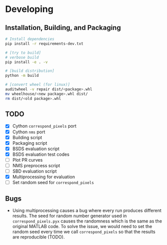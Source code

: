 # Developing

## Installation, Building, and Packaging

```Bash
# Install dependencies
pip install -r requirements-dev.txt

# [try to build]
# verbose build
pip install -e . -v

# [build distribution]
python -m build

# [convert wheel (for linux)]
auditwheel -v repair dist/<package>.whl
mv wheelhouse/<new package>.whl dist/
rm dist/<old package>.whl
```

## TODO

- [x] Cython `correspond_pixels` port
- [x] Cython `nms` port
- [x] Building script
- [x] Packaging script
- [x] BSDS evaluation script
- [x] BSDS evaluation test codes
- [ ] Plot PR curves
- [ ] NMS preprocess script
- [ ] SBD evaluation script
- [x] Multiprocessing for evaluation
- [ ] Set random seed for `correspond_pixels`

## Bugs

- Using multiprocessing causes a bug where every run produces different results. The seed for random number generator used in `correspond_pixels.pyx` causes the randomness which is the same as the original MATLAB code. To solve the issue, we would need to set the random seed every time we call `correspond_pixels` so that the results are reproducible (TODO).
